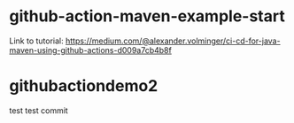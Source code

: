 # github-action-maven-example-start
Link to tutorial: https://medium.com/@alexander.volminger/ci-cd-for-java-maven-using-github-actions-d009a7cb4b8f
# githubactiondemo2
test test commit
